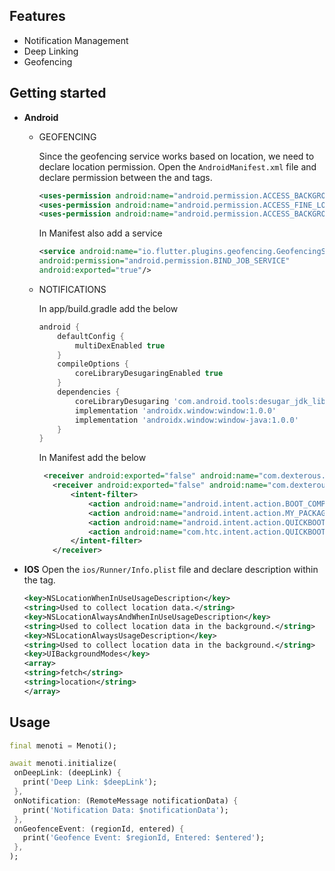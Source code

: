 ## Features

 - Notification Management
 - Deep Linking
 - Geofencing

## Getting started

 - **Android**
    
    - GEOFENCING
   
        Since the geofencing service works based on location, we need to declare location permission. 
        Open the ```AndroidManifest.xml``` file and declare permission between the <manifest> and <application> tags.
    
        ```xml
        <uses-permission android:name="android.permission.ACCESS_BACKGROUND_LOCATION" />
        <uses-permission android:name="android.permission.ACCESS_FINE_LOCATION" />
        <uses-permission android:name="android.permission.ACCESS_BACKGROUND_LOCATION" />
      ```
      
        In Manifest also add a service
        ```xml
        <service android:name="io.flutter.plugins.geofencing.GeofencingService"
        android:permission="android.permission.BIND_JOB_SERVICE"
        android:exported="true"/>
      ```

    - NOTIFICATIONS
   
        In app/build.gradle add the below
        ```groovy
        android {
            defaultConfig {
                multiDexEnabled true
            }
            compileOptions {
                coreLibraryDesugaringEnabled true
            }
            dependencies {
                coreLibraryDesugaring 'com.android.tools:desugar_jdk_libs:1.2.2'
                implementation 'androidx.window:window:1.0.0'
                implementation 'androidx.window:window-java:1.0.0'
            }
        }
        ```
        
        In Manifest add the below
         ```xml
          <receiver android:exported="false" android:name="com.dexterous.flutterlocalnotifications.ScheduledNotificationReceiver" />
            <receiver android:exported="false" android:name="com.dexterous.flutterlocalnotifications.ScheduledNotificationBootReceiver">
                <intent-filter>
                    <action android:name="android.intent.action.BOOT_COMPLETED"/>
                    <action android:name="android.intent.action.MY_PACKAGE_REPLACED"/>
                    <action android:name="android.intent.action.QUICKBOOT_POWERON" />
                    <action android:name="com.htc.intent.action.QUICKBOOT_POWERON"/>
                </intent-filter>
            </receiver>
         ```

- **IOS**
   Open the ```ios/Runner/Info.plist``` file and declare description within the <dict> tag.
        
    ```xml
    <key>NSLocationWhenInUseUsageDescription</key>
    <string>Used to collect location data.</string>
    <key>NSLocationAlwaysAndWhenInUseUsageDescription</key>
    <string>Used to collect location data in the background.</string>
    <key>NSLocationAlwaysUsageDescription</key>
    <string>Used to collect location data in the background.</string>
    <key>UIBackgroundModes</key>
    <array>
    <string>fetch</string>
    <string>location</string>
    </array>
  ```

## Usage

   ```dart
   final menoti = Menoti();

   await menoti.initialize(
    onDeepLink: (deepLink) {
      print('Deep Link: $deepLink');
    },
    onNotification: (RemoteMessage notificationData) {
      print('Notification Data: $notificationData');
    },
    onGeofenceEvent: (regionId, entered) {
      print('Geofence Event: $regionId, Entered: $entered');
    },
   );
   ```

